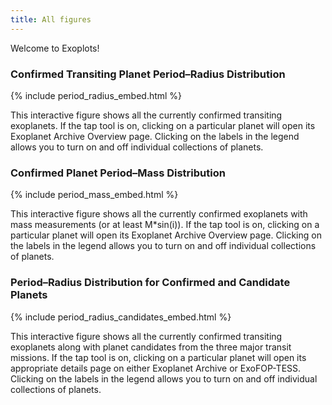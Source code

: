 ```yaml
---
title: All figures
---
```


Welcome to Exoplots!

### Confirmed Transiting Planet Period–Radius Distribution


{% include period_radius_embed.html %}

This interactive figure shows all the currently confirmed transiting exoplanets.
If the tap tool is on, clicking on a particular planet will open its Exoplanet
Archive Overview page. Clicking on the labels in the legend allows you to turn
on and off individual collections of planets.


### Confirmed Planet Period–Mass Distribution

{% include period_mass_embed.html %}

This interactive figure shows all the currently confirmed exoplanets with mass
measurements (or at least M*sin(i)).
If the tap tool is on, clicking on a particular planet will open its Exoplanet
Archive Overview page. Clicking on the labels in the legend allows you to turn
on and off individual collections of planets.



### Period–Radius Distribution for Confirmed and Candidate Planets

{% include period_radius_candidates_embed.html %}

This interactive figure shows all the currently confirmed transiting exoplanets
along with planet candidates from the three major transit missions.
If the tap tool is on, clicking on a particular planet will open its appropriate
details page on either Exoplanet Archive or ExoFOP-TESS. Clicking on the
labels in the legend allows you to turn on and off individual collections of
planets.
